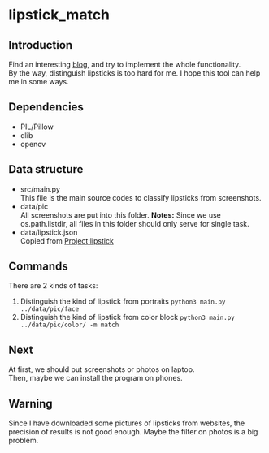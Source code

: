 # lipstick_match 
## Introduction
Find an interesting [blog](https://mp.weixin.qq.com/s/Y3kGNaslGBArh-seI15c0w), and try to implement the whole functionality.<br>
By the way, distinguish lipsticks is too hard for me. I hope this tool can help me in some ways.

## Dependencies
+ PIL/Pillow
+ dlib
+ opencv

## Data structure
+ src/main.py<br> 
    This file is the main source codes to classify lipsticks from screenshots.
+ data/pic<br>
    All screenshots are put into this folder. **Notes:** Since we use os.path.listdir, all files in this folder should only serve for single task. 
+ data/lipstick.json<br> 
    Copied from [Project:lipstick](http://zhangwenli.com/lipstick/)

## Commands
There are 2 kinds of tasks:
1. Distinguish the kind of lipstick from portraits `python3 main.py ../data/pic/face`
2. Distinguish the kind of lipstick from color block `python3 main.py ../data/pic/color/ -m match`

## Next
At first, we should put screenshots or photos on laptop.<br> Then, maybe we can install the program on phones.

## Warning
Since I have downloaded some pictures of lipsticks from websites, the precision of results is not good enough. Maybe the filter on photos is a big problem.
